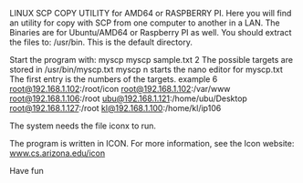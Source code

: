 LINUX SCP COPY UTILITY for AMD64 or RASPBERRY PI.
Here you will find an utility for copy with SCP from one computer to another in a LAN.
The Binaries are for Ubuntu/AMD64 or Raspberry PI as well.
You should extract  the files to: /usr/bin. This is the default directory.

Start the program with:
myscp <file> <target-no>
myscp sample.txt 2
The possible targets are stored in /usr/bin/myscp.txt
myscp n  starts the nano editor for myscp.txt
The first entry is the numbers of the targets.
example
6
root@192.168.1.102:/root/icon
root@192.168.1.102:/var/www
root@192.168.1.106:/root
ubu@192.168.1.121:/home/ubu/Desktop
root@192.168.1.127:/root
kl@192.168.1.100:/home/kl/ip106

The system needs the file iconx to run.

The program is written in ICON.
For more information, see the Icon website:
www.cs.arizona.edu/icon

Have fun
